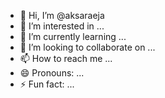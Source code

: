 - 👋 Hi, I’m @aksaraeja
- 👀 I’m interested in ...
- 🌱 I’m currently learning ...
- 💞️ I’m looking to collaborate on ...
- 📫 How to reach me ...
- 😄 Pronouns: ...
- ⚡ Fun fact: ...

<!---
aksaraeja/aksaraeja is a ✨ special ✨ repository because its `README.md` (this file) appears on your GitHub profile.
You can click the Preview link to take a look at your changes.
--->
